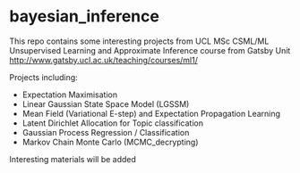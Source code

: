 # bayesian_inference
This repo contains some interesting projects from UCL MSc CSML/ML Unsupervised Learning and Approximate Inference course from Gatsby Unit http://www.gatsby.ucl.ac.uk/teaching/courses/ml1/ 


Projects including:
 - Expectation Maximisation 
 - Linear Gaussian State Space Model (LGSSM)
 - Mean Field (Variational E-step) and Expectation Propagation Learning 
 - Latent Dirichlet Allocation for Topic classification 
 - Gaussian Process Regression / Classification
 - Markov Chain Monte Carlo (MCMC_decrypting)
 

Interesting materials will be added
